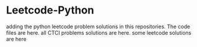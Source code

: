 # Leetcode-Python
adding the python leetcode problem solutions in this repositories. 
The code files are here.
all CTCI problems solutions are here.
some leetcode solutions are here































































































































































































































































































































































































































































































































































































































































































































































































































































































































